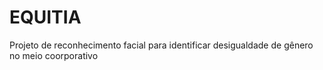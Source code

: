 # EQUITIA
Projeto de reconhecimento facial para identificar desigualdade de gênero no meio coorporativo
